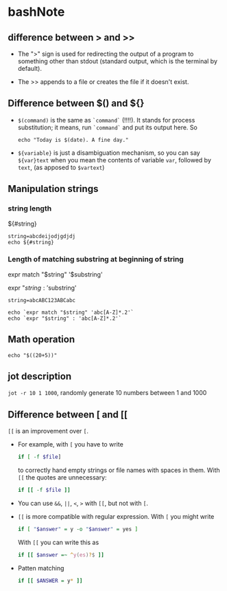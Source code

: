 # bashNote

## difference between > and >>
* The ">" sign is used for redirecting the output of a program to something other than stdout (standard output, which is the terminal by default).

* The >> appends to a file or creates the file if it doesn't exist.

## Difference between $() and ${}

* `$(command)` is the same as `` `command` `` (!!!!). It stands for process substitution; it means, run `` `command` `` and put its output here. So

    ```
    echo "Today is $(date). A fine day."
    ```
* `${variable}` is just a disambiguation mechanism, so you can say `${var}text` when you mean the contents of variable `var`, followed by `text`, (as apposed to `$vartext`)

## Manipulation strings

### string length

${#string}

```
string=abcdeijodjgdjdj
echo ${#string}

```

### Length of matching substring at beginning of string

expr match "$string" '$substring'

expr "$string : '$substring'

```
string=abcABC123ABCabc

echo `expr match "$string" 'abc[A-Z]*.2'`
echo `expr "$string" : 'abc[A-Z]*.2'`
```

## Math operation
`echo "$((20+5))"`

## jot description

`jot -r 10 1 1000`, randomly generate 10 numbers between 1 and 1000



## Difference between [ and [[

`[[` is an improvement over `[`. 

- For example, with `[` you have to write

    ```Bash
    if [ -f $file]
    ```
  to correctly hand empty strings or file names with spaces in them. With `[[` the quotes are unnecessary:
    ```Bash
    if [[ -f $file ]]
    ```
- You can use `&&`, `||`, `<`, `>` with `[[`, but not with `[`.
- `[[` is more compatible with regular expression. With `[` you might write
    ```Bash
    if [ "$answer" = y -o "$answer" = yes ]
    ```
  With `[[` you can write this as
    ```Bash
    if [[ $answer =~ ^y(es)?$ ]]
    ```
- Patten matching
    ```Bash
    if [[ $ANSWER = y* ]]
    ```

